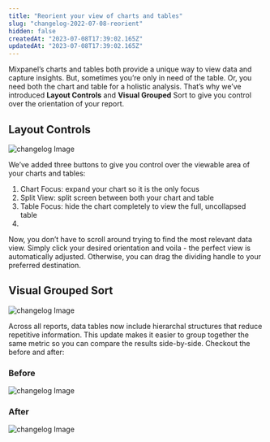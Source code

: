 ```yaml
---
title: "Reorient your view of charts and tables"
slug: "changelog-2022-07-08-reorient"
hidden: false
createdAt: "2023-07-08T17:39:02.165Z"
updatedAt: "2023-07-08T17:39:02.165Z"
---
```


Mixpanel’s charts and tables both provide a unique way to view data and capture insights. But, sometimes you’re only in need of the table. Or, you need both the chart and table for a holistic analysis. That’s why we’ve introduced **Layout Controls** and **Visual Grouped** Sort to give you control over the orientation of your report. 

## Layout Controls

![changelog Image](https://raw.githubusercontent.com/mixpanel/docs/main/public/changelog/changelog-2022-07-08-reorient1.gif)

We’ve added three buttons to give you control over the viewable area of your charts and tables:

1. Chart Focus: expand your chart so it is the only focus
2. Split View: split screen between both your chart and table
3. Table Focus: hide the chart completely to view the full, uncollapsed table
4. 
Now, you don’t have to scroll around trying to find the most relevant data view. Simply click your desired orientation and voila - the perfect view is automatically adjusted. Otherwise, you can drag the dividing handle to your preferred destination.

## Visual Grouped Sort

![changelog Image](https://raw.githubusercontent.com/mixpanel/docs/main/public/changelog/changelog-2022-07-08-reorient2.gif)

Across all reports, data tables now include hierarchal structures that reduce repetitive information. This update makes it easier to group together the same metric so you can compare the results side-by-side. Checkout the before and after:

### Before

![changelog Image](https://raw.githubusercontent.com/mixpanel/docs/main/public/changelog/changelog-2022-07-08-reorient1.png)

### After

![changelog Image](https://raw.githubusercontent.com/mixpanel/docs/main/public/changelog/changelog-2022-07-08-reorient2.png)
